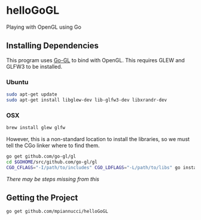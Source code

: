 helloGoGL
=================

Playing with OpenGL using Go

Installing Dependencies
------------------
This program uses [Go-GL](https://github.com/go-gl/gl) to bind with OpenGL. This requires GLEW and GLFW3 to be installed. 

### Ubuntu

```bash
sudo apt-get update
sudo apt-get install libglew-dev lib-glfw3-dev libxrandr-dev
```

### OSX 

```bash 
brew install glew glfw
```

However, this is a non-standard location to install the libraries, so we must tell the CGo linker where to find them. 

```bash
go get github.com/go-gl/gl
cd $GOHOME/src/github.com/go-gl/gl
CGO_CFLAGS="-I/path/to/includes" CGO_LDFLAGS="-L/path/to/libs" go install
```
*There may be steps missing from this*

Getting the Project 
-------------------

```bash
go get github.com/mpiannucci/helloGoGL
```